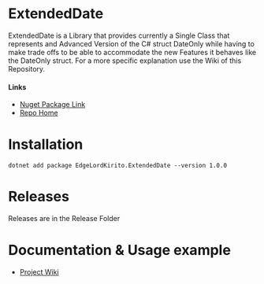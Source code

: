 # ExtendedDate

ExtendedDate is a Library that provides currently a Single Class that represents and Advanced Version of the C# struct DateOnly while having to make trade offs to be able to accommodate the new Features it behaves like the DateOnly struct. For a more specific explanation use the Wiki of this Repository.
#### Links
- [Nuget Package Link](https://www.nuget.org/packages/EdgeLordKirito.ExtendedDate/)
- [Repo Home](https://github.com/EdgeLordKirito/ExtendedDateOnly)
# Installation

````
dotnet add package EdgeLordKirito.ExtendedDate --version 1.0.0
````

# Releases
Releases are in the Release Folder  
# Documentation & Usage example

- [Project Wiki](https://github.com/EdgeLordKirito/ExtendedDateOnly/wiki)

